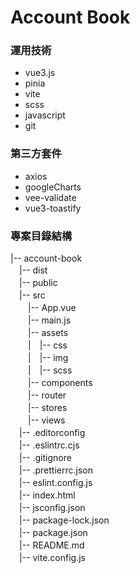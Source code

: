 # Account Book  
### 運用技術
- vue3.js
- pinia
- vite
- scss
- javascript
- git  
### 第三方套件
- axios
- googleCharts
- vee-validate
- vue3-toastify  
### 專案目錄結構
|-- account-book   
　|-- dist  
　|-- public  
　|-- src  
　　|-- App.vue  
　　|-- main.js  
　　|-- assets  
　　|　|-- css  
　　|　|-- img  
　　|　|-- scss  
　　|-- components  
　　|-- router  
　　|-- stores  
　　|-- views  
　|-- .editorconfig  
　|-- .eslintrc.cjs  
　|-- .gitignore  
　|-- .prettierrc.json  
　|-- eslint.config.js  
　|-- index.html  
　|-- jsconfig.json  
　|-- package-lock.json  
　|-- package.json  
　|-- README.md  
　|-- vite.config.js  
